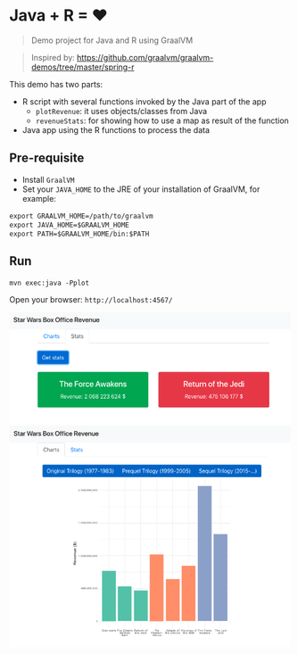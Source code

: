 # Java + R = ❤

> Demo project for Java and R using GraalVM

> Inspired by: https://github.com/graalvm/graalvm-demos/tree/master/spring-r 

This demo has two parts:
* R script with several functions invoked by the Java part of the app
  * `plotRevenue`: it uses objects/classes from Java
  * `revenueStats`: for showing how to use a map as result of the function
* Java app using the R functions to process the data


## Pre-requisite

* Install `GraalVM`
* Set your `JAVA_HOME` to the JRE of your installation of GraalVM, for example:
```
export GRAALVM_HOME=/path/to/graalvm
export JAVA_HOME=$GRAALVM_HOME
export PATH=$GRAALVM_HOME/bin:$PATH
```

## Run

```
mvn exec:java -Pplot
```

Open your browser: `http://localhost:4567/`

![Stats](img/stats.png)
![Plot](img/plot.png)
